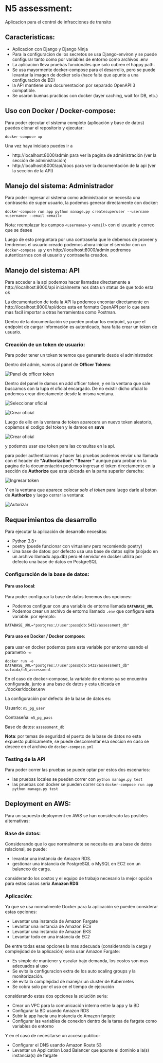 # N5 assessment:

Aplicacion para el control de infracciones de transito


## Caracteristicas:

- Aplicacion con Django y Django Ninja
- Para la configuracion de los secretos se usa Django-environ y se puede configurar tanto como por variables de entorno como archivos .env
- La aplicacion lleva pruebas funcionales que solo cubren el happy path.
- Se usa mayormente docker-compose para el desarrollo, pero se puede levantar la imagen de docker sola (hace falta que apunte a una configuracion de BD)
- la API mantiene una documentacion por separado OpenAPI 3 compatible.
- Se usaron buenas practicas con docker (layer caching, wait for DB, etc.)


## Uso con Docker / Docker-compose:

Para poder ejecutar el sistema completo (aplicación y base de datos) puedes clonar el repositorio y ejecutar:


```shell
docker-compose up 
```

Una vez haya iniciado puedes ir a 
- http://localhost:8000/admin para ver la pagina de administración (ver la sección de administración)
- http://localhost:8000/api/docs para ver la documentación de la api (ver la sección de la API)


## Manejo del sistema: Administrador

Para poder ingresar al sistema como administrador se necesita una contraseña de super usuario, la podemos generar directamente con docker:

```shell
docker-compose run app python manage.py createsuperuser --username <username> --email <email>
```

Nota: reemplazar los campos `<username>` y `<email>` con el usuario y correo que se desee


Luego de esto preguntara por una contraseña que le debemos de proveer y tendremos el usuario creado podemos ahora iniciar el servidor con un `docker-compose up` y en http://localhost:8000/admin podremos autenticarnos con el usuario y contraseña creados.



## Manejo del sistema: API

Para acceder a la api podemos hacer llamadas directamente a http://localhost:8000/api inicialmente nos data un status de que todo esta ok

La documentacion de toda la API la podemos encontar directamente en http://localhost:8000/api/docs esta en formato OpenAPI por lo que sera mas facil importar a otras herramientas como Postman.

Dentro de la documentación se pueden probar los endpoint, ya que el endpoint de cargar información es autenticado, hara falta crear un token de usuario.


###  Creación de un token de usuario:

Para poder tener un token tenemos que generarlo desde el administrador.

Dentro del admin, vamos al panel de **Officer Tokens**:

![Panel de officer token](docs/imgs/01-create-office-token.png)

Dentro del panel le damos en add officer token, y en la ventana que sale buscamos con la lupa el oficial encargado. De no existir dicho oficial lo podemos crear directamente desde la misma ventana.

![Seleccionar oficial](docs/imgs/02-seleccionar-oficial.png)

![Crear oficial](docs/imgs/03-crear-oficial.png)

Luego de ello en la ventana de token aparecera un nuevo token aleatorio, copiamos el codigo del token y le damos en **save**

![Crear oficial](docs/imgs/04-token-creado.png)

y podemos usar ese token para las consultas en la api.

para poder authenticarnos y hacer las pruebas podemos enviar una llamada con el header de **"Authorization": "Bearer <token>"** aunque para probar en la pagina de la documentación podemos ingresar el token directamente en la sección de **Authorize**
que esta ubicada en la parte superior derecha:

![Ingresar token](docs/imgs/05-authorize.png)

Y en la ventana que aparece colocar *solo el token* para luego darle al boton de **Authorize** y luego cerrar la ventana:

![Autorizar](docs/imgs/06-authorize.png)

## Requerimientos de desarrollo

Para ejecutar la aplicación de desarrollo necesitas:

- Python 3.8+
- poetry (puede funcionar con virtualenv pero recomiendo poetry)
- Una base de datos: por defecto usa una base de datos sqlite (alojado en un archivo llamado app.db) pero el servidor en docker utiliza por defecto una base de datos en PostgreSQL

### Configuración de la base de datos:

#### Para uso local:
Para poder configurar la base de datos tenemos dos opciones:

- Podemos configuar con una variable de entorno llamada **`DATABASE_URL`**
- Podemos crear un archivo de entorno llamado `.env` que configura esta variable. por ejemplo:

```shell
DATABASE_URL="postgres://user:pass@db:5432/assessment_db"
```

#### Para uso en Docker / Docker compose:

para usar en docker podemos para esta variable por entorno usando el parametro `-e`

```shell
docker run -e DATABASE_URL="postgres://user:pass@db:5432/assessment_db" soloidx/n5_assessment
```

En el caso de docker-compose, la variable de entorno ya se encuentra configurada, junto a una base de datos y esta ubicada en ./docker/docker.env

La configuración por defecto de la base de datos es:

Usuario: `n5_pg_user`

Contraseña: `n5_pg_pass`

Base de datos: `assessment_db`


**Nota**: por temas de seguridad el puerto de la base de datos no esta expuesto publicamente, se puede descomentar esa seccion en caso se deseee en el archivo de `docker-compose.yml`

### Testing de la API

Para poder correr las pruebas se puede optar por estos dos escenarios:

- las pruebas locales se pueden correr con `python manage.py test`
- las pruebas con docker se pueden correr con `docker-compose run app python manage.py test`

## Deployment en AWS:

Para un supuesto deployment en AWS se han considerado las posibles alternativas:

### Base de datos:

Considerando que lo que normalmente se necesita es una base de datos relacional, se puede:
- levantar una instancia de Amazon RDS.
- gestionar una instancia de PostgreSQL o MySQL en EC2 con un balanceo de carga.

considerando los costos y el equipo de trabajo necesario la mejor opción para estos casos seria **Amazon RDS**

### Aplicación:
Ya que se usa normalmente Docker para la aplicación se pueden considerar estas opciones:
- Levantar una instancia de Amazon Fargate
- Levantar una instancia de Amazon ECS
- Levantar una instancia de Amazon EKS
- Levantar todo en una instancia de EC2

De entre todas esas opciones la mas adecuada (considerando la carga y complejidad de la aplicación) seria usar Amazon Fargate:
- Es simple de mantener y escalar bajo demanda, los costos son mas adecuados al uso
- Se evita la configuracion extra de los auto scaling groups y la monitorización.
- Se evita la complejidad de manejar un cluster de Kubernetes
- Se cobra solo por el uso en el tiempo de ejecución

considerando estas dos opciones la solución seria:

- Crear un VPC para la comunicación interna entre la app y la BD
- Configurar la BD usando Amazon RDS
- Subir la app hacia una instancia de Amazon fargate
- Configurar las variables de conexion dentro de la tarea de fargate como variables de entorno

Y en el caso de necesitarse un acceso publico:

- Configurar el DNS usando Amazon Route 53 
- Levantar un Application Load Balancer que apunte el dominio a la(s) instancia(s) de fargate




